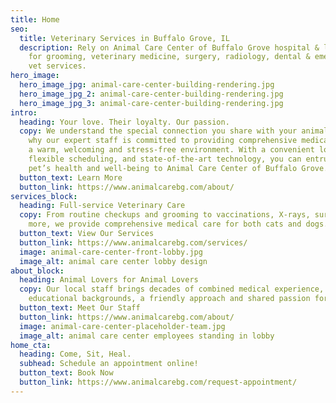 ```yaml
---
title: Home
seo:
  title: Veterinary Services in Buffalo Grove, IL
  description: Rely on Animal Care Center of Buffalo Grove hospital & laboratory
    for grooming, veterinary medicine, surgery, radiology, dental & emergency
    vet services.
hero_image:
  hero_image_jpg: animal-care-center-building-rendering.jpg
  hero_image_jpg_2: animal-care-center-building-rendering.jpg
  hero_image_jpg_3: animal-care-center-building-rendering.jpg
intro:
  heading: Your love. Their loyalty. Our passion.
  copy: We understand the special connection you share with your animal. That’s
    why our expert staff is committed to providing comprehensive medical care in
    a warm, welcoming and stress-free environment. With a convenient location,
    flexible scheduling, and state-of-the-art technology, you can entrust your
    pet’s health and well-being to Animal Care Center of Buffalo Grove.
  button_text: Learn More
  button_link: https://www.animalcarebg.com/about/
services_block:
  heading: Full-service Veterinary Care
  copy: From routine checkups and grooming to vaccinations, X-rays, surgery and
    more, we provide comprehensive medical care for both cats and dogs.
  button_text: View Our Services
  button_link: https://www.animalcarebg.com/services/
  image: animal-care-center-front-lobby.jpg
  image_alt: animal care center lobby design
about_block:
  heading: Animal Lovers for Animal Lovers
  copy: Our local staff brings decades of combined medical experience, strong
    educational backgrounds, a friendly approach and shared passion for animals.
  button_text: Meet Our Staff
  button_link: https://www.animalcarebg.com/about/
  image: animal-care-center-placeholder-team.jpg
  image_alt: animal care center employees standing in lobby
home_cta:
  heading: Come, Sit, Heal.
  subhead: Schedule an appointment online!
  button_text: Book Now
  button_link: https://www.animalcarebg.com/request-appointment/
---
```

